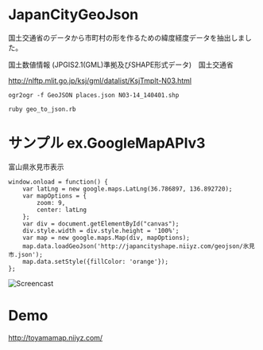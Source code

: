 # JapanCityGeoJson

国土交通省のデータから市町村の形を作るための緯度経度データを抽出しました。

国土数値情報 (JPGIS2.1(GML)準拠及びSHAPE形式データ)　国土交通省

http://nlftp.mlit.go.jp/ksj/gml/datalist/KsjTmplt-N03.html

~~~
ogr2ogr -f GeoJSON places.json N03-14_140401.shp
~~~

~~~
ruby geo_to_json.rb
~~~

# サンプル ex.GoogleMapAPIv3

富山県氷見市表示
~~~
window.onload = function() {
    var latLng = new google.maps.LatLng(36.786897, 136.892720);
    var mapOptions = {
        zoom: 9,
        center: latLng
    };
    var div = document.getElementById("canvas");
    div.style.width = div.style.height = '100%';
    var map = new google.maps.Map(div, mapOptions);
    map.data.loadGeoJson('http://japancityshape.niiyz.com/geojson/氷見市.json');
    map.data.setStyle({fillColor: 'orange'});
};
~~~

![Screencast](https://github.com/niiyz/JapanCityShape/blob/master/screenshot.png)

# Demo

http://toyamamap.niiyz.com/
